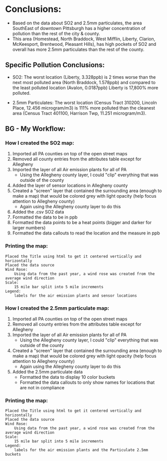 # Conclusions:
* Based on the data about SO2 and 2.5mm particulates, the area SouthEast of downtown Pittsburgh has a higher concentration of pollution than the rest of the city & county.
* This area (Homestead, North Braddock, West Mifflin, Liberty, Clarion, McKeesport, Brentwood, Pleasant Hills), has high pockets of SO2 and overall has more 2.5mm particulates than the rest of the county.

## Specific Pollution Conclusions:
* SO2: The worst location (Liberty, 3.328ppb) is 2 times worse than the next most polluted area (North Braddock, 1.578ppb) and compared to the least polluted location (Avalon, 0.0187ppb) Liberty is 17,800% more polluted.
	
* 2.5mm Particulates: The worst location (Census Tract 310200, Lincoln Place, 12.456 microgram/m3) is 111% more polluted than the cleanest area (Census Tract 401100, Harrison Twp, 11.251 microgram/m3).



## BG - My Workflow:
### How I created the SO2 map:

1. Imported all PA counties on top of the open street maps
2. Removed all county entries from the attributes table except for Allegheny
3. Imported the layer of all Air emission plants for all of PA
	* Using the Allegheny county layer, I could "clip" everything that was outside of the county
5. Added the layer of sensor locations in Allegheny county
6. Created a "screen" layer that contained the surrounding area (enough to make a map) that would be colored grey with light opacity (help focus attention to Allegheny county)
	* Again using the Allegheny county layer to do this
7. Added the .csv SO2 data
8. Formatted the data to be in ppb
9. Formatted the data points to be a heat points (bigger and darker for larger numbers)
10. Formatted the data callouts to read the location and the measure in ppb

### Printing the map:
	Placed the Title using html to get it centered vertically and horizontally
	Placed the data source
	Wind Rose:
		Using data from the past year, a wind rose was created from the average wind direction
	Scale:
		15 mile bar split into 5 mile increments
	Legend:
		labels for the air emission plants and sensor locations
		
		
### How I created the 2.5mm particulate map:
1. Imported all PA counties on top of the open street maps
1. Removed all county entries from the attributes table except for Allegheny
1. Imported the layer of all Air emission plants for all of PA
	*	Using the Allegheny county layer, I could "clip" everything that was outside of the county
1. Created a "screen" layer that contained the surrounding area (enough to make a map) that would be colored grey with light opacity (help focus attention to Allegheny county)
	*	Again using the Allegheny county layer to do this
1. Added the 2.5mm particulate data
	*	Formatted the data to display 10 color buckets
	*	Formatted the data callouts to only show names for locations that are not in compliance 

### Printing the map:
	Placed the Title using html to get it centered vertically and horizontally
	Placed the data source
	Wind Rose:
		Using data from the past year, a wind rose was created from the average wind direction
	Scale:
		15 mile bar split into 5 mile increments
	Legend:
		labels for the air emission plants and the Particulate 2.5mm buckets